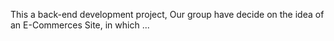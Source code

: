 This a back-end development project, Our group have decide on the idea of an E-Commerces Site, in which ...